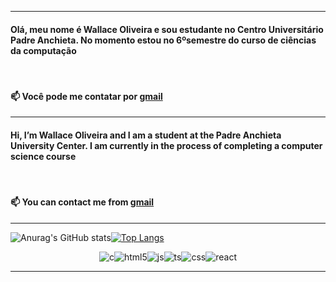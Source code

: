 ------------------------------------------------------

#### Olá, meu nome é Wallace Oliveira e sou estudante no Centro Universitário Padre Anchieta. No momento estou no 6ºsemestre do curso de ciências da computação

<br>

#### 📫 Você pode me contatar por <a href="mailto:w1llacehh@gmail.com" target="_blank">gmail</a>

<!-- 
Site com as badges : https://dev.to/envoy_/150-badges-for-github-pnk 

[![GMAIL](https://img.shields.io/badge/Gmail-D14836?style=for-the-badge&logo=gmail&logoColor=white)](mailto:w1llacehh@gmail.com)
-->

------------------------------------------------------

#### Hi, I’m Wallace Oliveira and I am a student at the Padre Anchieta University Center. I am currently in the process of completing a computer science course

<br>

#### 📫 You can contact me from <a href="mailto:w1llacehh@gmail.com" target="_blank">gmail</a>

<!--
[![GMAIL](https://img.shields.io/badge/Gmail-D14836?style=for-the-badge&logo=gmail&logoColor=white)](mailto:w1llacehh@gmail.com)
-->
------------------------------------------------------

<!-- 
Site com o Github Stats e os temas :  https://github.com/anuraghazra/github-readme-stats 
-->

<div text-align="center">

![Anurag's GitHub stats](https://github-readme-stats.vercel.app/api?username=w1llacehh&show_icons=true&theme=tokyonight)[![Top Langs](https://github-readme-stats.vercel.app/api/top-langs/?username=w1llacehh&show_languages&layout=compact&theme=tokyonight&langs_count=10)](https://github.com/anuraghazra/github-readme-stats)


</div>

<div border="static" align="center">

 ![c](https://img.shields.io/badge/C-00599C?style=for-the-badge&logo=c&logoColor=white
)![html5](https://img.shields.io/badge/HTML5-E34F26?style=for-the-badge&logo=html5&logoColor=white)![js](https://img.shields.io/badge/JavaScript-F7DF1E?style=for-the-badge&logo=javascript&logoColor=black)![ts](https://img.shields.io/badge/TypeScript-007ACC?style=for-the-badge&logo=typescript&logoColor=white)![css](https://img.shields.io/badge/CSS-239120?&style=for-the-badge&logo=css3&logoColor=white)![react](https://img.shields.io/badge/React-20232A?style=for-the-badge&logo=react&logoColor=61DAFB)
</div>

------------------------------------------------------
